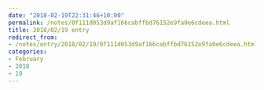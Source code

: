 ```yaml
---
date: "2018-02-19T22:31:46+10:00"
permalink: /notes/0f111d053d9af166cabffbd76152e9fa0e6cdeea.html
title: 2018/02/19 entry
redirect_from:
- /notes/entry/2018/02/19/0f111d053d9af166cabffbd76152e9fa0e6cdeea.html
categories:
- February
- 2018
- 19
---
```

